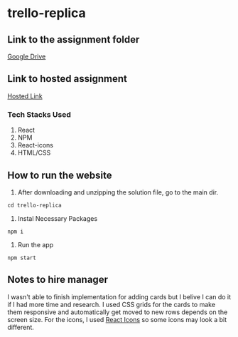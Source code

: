 # trello-replica

## Link to the assignment folder
[Google Drive](https://drive.google.com/drive/folders/1XhwasvJPw3C4lBv2vChJj8XfcHLcxj-0?usp=sharing)

## Link to hosted assignment
[Hosted Link](https://truefoundry-assignment.netlify.app/)

### Tech Stacks Used
1. React
2. NPM
3. React-icons
4. HTML/CSS

## How to run the website
1. After downloading and unzipping the solution file, go to the main dir.
```
cd trello-replica
```

1. Instal Necessary Packages
```
npm i
```

1. Run the app
```
npm start
```

## Notes to hire manager 
I wasn't able to finish implementation for adding cards but I belive I can do it if I had more time and research. I used CSS grids for the cards to make them responsive and automatically get moved to new rows depends on the screen size. For the icons, I used [React Icons](https://react-icons.github.io/react-icons) so some icons may look a bit different.
